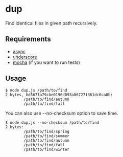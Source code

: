 dup
===

Find identical files in given path recursively.

Requirements
------------

* [async](https://github.com/caolan/async)
* [underscore](http://underscorejs.org/)
* [mocha](http://visionmedia.github.com/mocha/) (if you want to run tests)

Usage
-----

    $ node dup.js /path/to/find
    2 bytes, bd567fa79cbe0196d093a067271361dc6ca8b:
            /path/to/find/autumn
            /path/to/find/fall

You can also use --no-checksum option to save time.

    $ node dup.js --no-checksum /path/to/find
    2 bytes:
            /path/to/find/spring
            /path/to/find/summer
            /path/to/find/autumn
            /path/to/find/fall
            /path/to/find/winter
